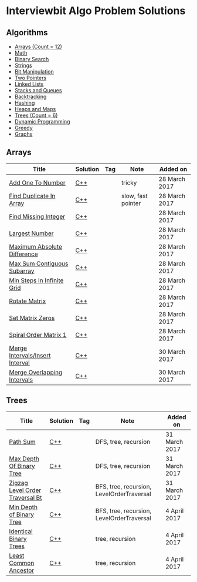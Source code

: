 # Interviewbit Algo Problem Solutions 


## Algorithms

* [Arrays (Count = 12)](https://github.com/keen-learner/interviewbit#arrays)
* [Math ](https://github.com/keen-learner/interviewbit#math)
* [Binary Search](https://github.com/keen-learner/interviewbit#binary-search)
* [Strings](https://github.com/keen-learner/interviewbit#strings)
* [Bit Manipulation](https://github.com/keen-learner/interviewbit#bit-manipulation)
* [Two Pointers](https://github.com/keen-learner/interviewbit#two-pointers)
* [Linked Lists](https://github.com/keen-learner/interviewbit#linkedlists)
* [Stacks and Queues](https://github.com/keen-learner/interviewbit#stacks-and-queues)
* [Backtracking](https://github.com/keen-learner/interviewbit#backtracking)
* [Hashing](https://github.com/keen-learner/interviewbit#hashing)
* [Heaps and Maps](https://github.com/keen-learner/interviewbit#heaps-and-maps)
* [Trees (Count = 6)](https://github.com/keen-learner/interviewbit#trees)
* [Dynamic Programming](https://github.com/keen-learner/interviewbit#dynamic-programming)
* [Greedy](https://github.com/keen-learner/interviewbit#greedy)
* [Graphs](https://github.com/keen-learner/interviewbit#graphs)

## Arrays
| Title                         |  Solution       | Tag          | Note                                  | Added on | 
|------------------------------ | --------------- |--------------|-------------------------------------- |----------|
[Add One To Number](https://www.interviewbit.com/problems/add-one-to-number/) | [C++](./arrays/AddOneToNumber.cpp) | |tricky  | 28 March 2017 |
[Find Duplicate In Array](https://www.interviewbit.com/problems/find-duplicate-in-array/) | [C++](./arrays/FindDuplicateInArray.cpp) | |slow, fast pointer  | 28 March 2017 |
[Find Missing Integer](https://www.interviewbit.com/problems/first-missing-integer/) | [C++](./arrays/FirstMissingInteger.cpp) | | | 28 March 2017 |
[Largest Number](https://www.interviewbit.com/problems/largest-number/) | [C++](./arrays/LargestNumber.cpp) | | | 28 March 2017 |
[Maximum Absolute Difference](https://www.interviewbit.com/problems/maximum-absolute-difference/) | [C++](./arrays/MaximumAbsoluteDifference.cpp) | | | 28 March 2017 |
[Max Sum Contiguous Subarray](https://www.interviewbit.com/problems/max-sum-contiguous-subarray/) | [C++](./arrays/MaxSumContiguousSubarray.cpp) | | | 28 March 2017 |
[Min Steps In Infinite Grid](https://www.interviewbit.com/problems/min-steps-in-infinite-grid/) | [C++](./arrays/MinStepsInInfiniteGrid.cpp) | | | 28 March 2017 |
[Rotate Matrix](https://www.interviewbit.com/problems/rotate-matrix/) | [C++](./arrays/RotateMatrix.cpp) | | | 28 March 2017 |
[Set Matrix Zeros](https://www.interviewbit.com/problems/set-matrix-zeros/) | [C++](./arrays/SetMatrixZeros.cpp) | | | 28 March 2017 |
[Spiral Order Matrix 1](https://www.interviewbit.com/problems/spiral-order-matrix-i/) | [C++](./arrays/SpiralOrderMatrix1.cpp) | | | 28 March 2017 |
[Merge Intervals/Insert Interval](https://www.interviewbit.com/problems/merge-intervals/) | [C++](./arrays/MergeIntervals.cpp) | | | 30 March 2017 |
[Merge Overlapping Intervals](https://www.interviewbit.com/problems/merge-overlapping-intervals/) | [C++](./arrays/MergeOverlappingIntervals.cpp) | | | 30 March 2017 |


## Trees
| Title                         |  Solution       | Tag          | Note                                  | Added on | 
|------------------------------ | --------------- |--------------|-------------------------------------- |----------|
[Path Sum](https://www.interviewbit.com/problems/path-sum/) | [C++](./trees/PathSum.cpp) | |DFS, tree, recursion   | 31 March 2017 |
[Max Depth Of Binary Tree](https://www.interviewbit.com/problems/max-depth-of-binary-tree/) | [C++](./trees/MaxDepthOfBinaryTree.cpp) | |DFS, tree, recursion   | 31 March 2017 |
[Zigzag Level Order Traversal Bt](https://www.interviewbit.com/problems/zigzag-level-order-traversal-bt/) | [C++](./trees/ZigzagLevelOrderTraversalBt.cpp) | |BFS, tree, recursion, LevelOrderTraversal   | 31 March 2017 |
[Min Depth of Binary Tree](https://www.interviewbit.com/problems/min-depth-of-binary-tree/) | [C++](./trees/MinDepthOfBinaryTree.cpp) | |BFS, tree, recursion, LevelOrderTraversal   | 4 April 2017 |
[Identical Binary Trees](https://www.interviewbit.com/problems/identical-binary-trees/) | [C++](./trees/IdenticalBinaryTrees.cpp) | |tree, recursion | 4 April 2017 |
[Least Common Ancestor](https://www.interviewbit.com/problems/least-common-ancestor/) | [C++](./trees/LeastCommonAncestor.cpp) | |tree, recursion | 4 April 2017 |
